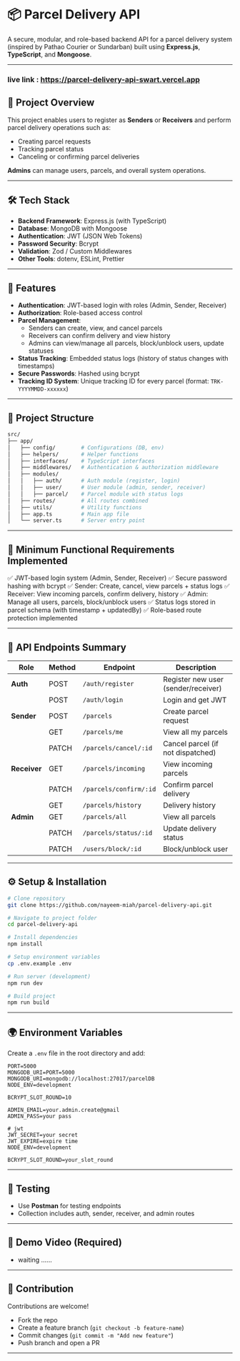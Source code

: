 
# 📦 Parcel Delivery API

A secure, modular, and role-based backend API for a parcel delivery
system (inspired by Pathao Courier or Sundarban) built using
**Express.js**, **TypeScript**, and **Mongoose**.

---


### live link : https://parcel-delivery-api-swart.vercel.app

## 🚀 Project Overview

This project enables users to register as **Senders** or **Receivers**
and perform parcel delivery operations such as:  
- Creating parcel requests  
- Tracking parcel status  
- Canceling or confirming parcel deliveries  

**Admins** can manage users, parcels, and overall system operations.

---

## 🛠️ Tech Stack

- **Backend Framework**: Express.js (with TypeScript)  
- **Database**: MongoDB with Mongoose  
- **Authentication**: JWT (JSON Web Tokens)  
- **Password Security**: Bcrypt  
- **Validation**: Zod / Custom Middlewares  
- **Other Tools**: dotenv, ESLint, Prettier  

---

## 🎯 Features

- **Authentication**: JWT-based login with roles (Admin, Sender,
  Receiver)  
- **Authorization**: Role-based access control  
- **Parcel Management**:
  - Senders can create, view, and cancel parcels  
  - Receivers can confirm delivery and view history  
  - Admins can view/manage all parcels, block/unblock users, update
    statuses  
- **Status Tracking**: Embedded status logs (history of status changes
  with timestamps)  
- **Secure Passwords**: Hashed using bcrypt  
- **Tracking ID System**: Unique tracking ID for every parcel (format:
  `TRK-YYYYMMDD-xxxxxx`)  

---

## 📂 Project Structure

```bash
src/
├── app/
│   ├── config/        # Configurations (DB, env)
│   ├── helpers/       # Helper functions
│   ├── interfaces/    # TypeScript interfaces
│   ├── middlewares/   # Authentication & authorization middleware
│   ├── modules/
│   │   ├── auth/      # Auth module (register, login)
│   │   ├── user/      # User module (admin, sender, receiver)
│   │   ├── parcel/    # Parcel module with status logs
│   ├── routes/        # All routes combined
│   ├── utils/         # Utility functions
│   ├── app.ts         # Main app file
│   └── server.ts      # Server entry point
````

---

## 📌 Minimum Functional Requirements Implemented

✅ JWT-based login system (Admin, Sender, Receiver)
✅ Secure password hashing with bcrypt
✅ Sender: Create, cancel, view parcels + status logs
✅ Receiver: View incoming parcels, confirm delivery, history
✅ Admin: Manage all users, parcels, block/unblock users
✅ Status logs stored in parcel schema (with timestamp + updatedBy)
✅ Role-based route protection implemented

---

## 🔑 API Endpoints Summary

| Role         | Method | Endpoint               | Description                         |
| ------------ | ------ | ---------------------- | ----------------------------------- |
| **Auth**     | POST   | `/auth/register`       | Register new user (sender/receiver) |
|              | POST   | `/auth/login`          | Login and get JWT                   |
| **Sender**   | POST   | `/parcels`             | Create parcel request               |
|              | GET    | `/parcels/me`          | View all my parcels                 |
|              | PATCH  | `/parcels/cancel/:id`  | Cancel parcel (if not dispatched)   |
| **Receiver** | GET    | `/parcels/incoming`    | View incoming parcels               |
|              | PATCH  | `/parcels/confirm/:id` | Confirm parcel delivery             |
|              | GET    | `/parcels/history`     | Delivery history                    |
| **Admin**    | GET    | `/parcels/all`         | View all parcels                    |
|              | PATCH  | `/parcels/status/:id`  | Update delivery status              |
|              | PATCH  | `/users/block/:id`     | Block/unblock user                  |

---

## ⚙️ Setup & Installation

```bash
# Clone repository
git clone https://github.com/nayeem-miah/parcel-delivery-api.git

# Navigate to project folder
cd parcel-delivery-api

# Install dependencies
npm install

# Setup environment variables
cp .env.example .env

# Run server (development)
npm run dev

# Build project
npm run build
```

---

## 🌍 Environment Variables

Create a `.env` file in the root directory and add:

```env
PORT=5000
MONGODB_URI=PORT=5000
MONGODB_URI=mongodb://localhost:27017/parcelDB
NODE_ENV=development

BCRYPT_SLOT_ROUND=10

ADMIN_EMAIL=your.admin.create@gmail
ADMIN_PASS=your pass

# jwt 
JWT_SECRET=your secret
JWT_EXPIRE=expire time
NODE_ENV=development

BCRYPT_SLOT_ROUND=your_slot_round

```

---

## 🧪 Testing

* Use **Postman** for testing endpoints
* Collection includes auth, sender, receiver, and admin routes

---

## 🎥 Demo Video (Required)
* waiting ......
<!-- * Introduction (Name, project purpose)
* Folder structure explanation
* Auth flow demo
* Sender, Receiver, Admin features demo
* Postman testing demo
* Wrap-up (README, thanks) -->

---

## 🤝 Contribution

Contributions are welcome!

* Fork the repo
* Create a feature branch (`git checkout -b feature-name`)
* Commit changes (`git commit -m "Add new feature"`)
* Push branch and open a PR

---

